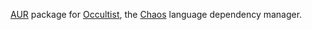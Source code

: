 [AUR](https://aur.archlinux.org/) package for [Occultist](https://occultist.io/), the [Chaos](https://chaos-lang.org/) language dependency manager.
